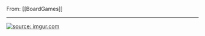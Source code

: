 From: [[BoardGames]]

---

<a href="https://imgur.com/sSq37C2"><img src="https://i.imgur.com/sSq37C2.jpg" title="source: imgur.com" /></a>
